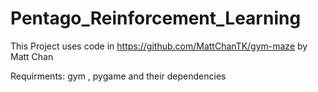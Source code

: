 # Pentago_Reinforcement_Learning

This Project uses code in https://github.com/MattChanTK/gym-maze by Matt Chan

Requirments: gym , pygame and their dependencies
